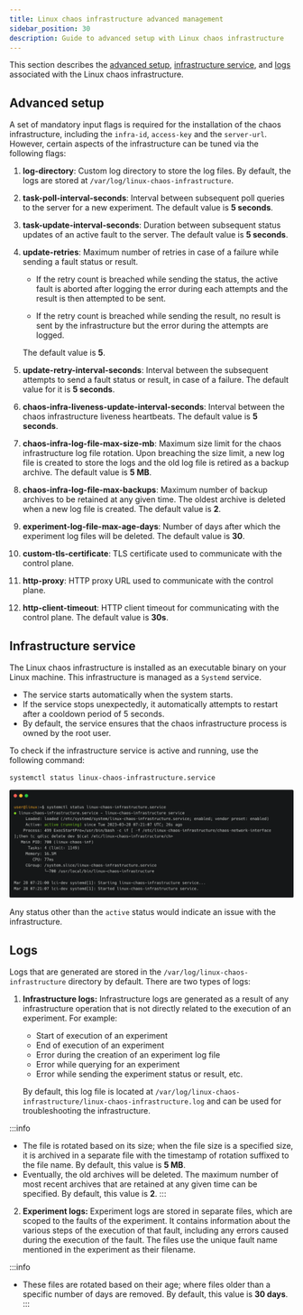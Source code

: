 ```yaml
---
title: Linux chaos infrastructure advanced management
sidebar_position: 30
description: Guide to advanced setup with Linux chaos infrastructure
---
```

This section describes the [advanced setup](#advanced-setup), [infrastructure service](#infrastructure-service), and [logs](#logs) associated with the Linux chaos infrastructure.

## Advanced setup
A set of mandatory input flags is required for the installation of the chaos infrastructure, including the `infra-id`, `access-key` and the `server-url`. However, certain aspects of the infrastructure can be tuned via the following flags:
1. **log-directory**: Custom log directory to store the log files. By default, the logs are stored at `/var/log/linux-chaos-infrastructure`.
2. **task-poll-interval-seconds**: Interval between subsequent poll queries to the server for a new experiment. The default value is **5 seconds**.
3. **task-update-interval-seconds**: Duration between subsequent status updates of an active fault to the server. The default value is **5 seconds**.
4. **update-retries**: Maximum number of retries in case of a failure while sending a fault status or result.

    * If the retry count is breached while sending the status, the active fault is aborted after logging the error during each attempts and the result is then attempted to be sent.

    * If the retry count is breached while sending the result, no result is sent by the infrastructure but the error during the attempts are logged.

    The default value is **5**.

5. **update-retry-interval-seconds**: Interval between the subsequent attempts to send a fault status or result, in case of a failure. The default value for it is **5 seconds**.
6. **chaos-infra-liveness-update-interval-seconds**: Interval between the chaos infrastructure liveness heartbeats. The default value is **5 seconds**.
7. **chaos-infra-log-file-max-size-mb**: Maximum size limit for the chaos infrastructure log file rotation. Upon breaching the size limit, a new log file is created to store the logs and the old log file is retired as a backup archive. The default value is **5 MB**.
8. **chaos-infra-log-file-max-backups**: Maximum number of backup archives to be retained at any given time. The oldest archive is deleted when a new log file is created. The default value is **2**.
9. **experiment-log-file-max-age-days**: Number of days after which the experiment log files will be deleted. The default value is **30**.
10. **custom-tls-certificate**: TLS certificate used to communicate with the control plane.
11. **http-proxy**: HTTP proxy URL used to communicate with the control plane.
12. **http-client-timeout**: HTTP client timeout for communicating with the control plane. The default value is **30s**.

## Infrastructure service
The Linux chaos infrastructure is installed as an executable binary on your Linux machine. This infrastructure is managed as a `Systemd` service.
- The service starts automatically when the system starts.
- If the service stops unexpectedly, it automatically attempts to restart after a cooldown period of 5 seconds.
- By default, the service ensures that the chaos infrastructure process is owned by the root user.

To check if the infrastructure service is active and running, use the following command: 
```
systemctl status linux-chaos-infrastructure.service
```
![Terminal](./static/linux-chaos-infrastructure-advanced-management/terminal.png)

Any status other than the `active` status would indicate an issue with the infrastructure.

## Logs
Logs that are generated are stored in the `/var/log/linux-chaos-infrastructure` directory by default. There are two types of logs:
1. **Infrastructure logs:** Infrastructure logs are generated as a result of any infrastructure operation that is not directly related to the execution of an experiment. For example:
    - Start of execution of an experiment
    - End of execution of an experiment
    - Error during the creation of an experiment log file
    - Error while querying for an experiment
    - Error while sending the experiment status or result, etc.

    By default, this log file is located at `/var/log/linux-chaos-infrastructure/linux-chaos-infrastructure.log` and can be used for troubleshooting the infrastructure.

:::info
- The file is rotated based on its size; when the file size is a specified size, it is archived in a separate file with the timestamp of rotation suffixed to the file name. By default, this value is **5 MB**.
- Eventually, the old archives will be deleted. The maximum number of most recent archives that are retained at any given time can be specified. By default, this value is **2**.
:::

2. **Experiment logs:** Experiment logs are stored in separate files, which are scoped to the faults of the experiment. It contains information about the various steps of the execution of that fault, including any errors caused during the execution of the fault. The files use the unique fault name mentioned in the experiment as their filename.

:::info
- These files are rotated based on their age; where files older than a specific number of days are removed. By default, this value is **30 days**.
:::
